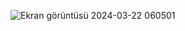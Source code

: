 ![Ekran görüntüsü 2024-03-22 060501](https://github.com/parafinserdar/Git-Commands/assets/119782855/c745786c-eea5-47ce-9a73-87c14a412f01)
